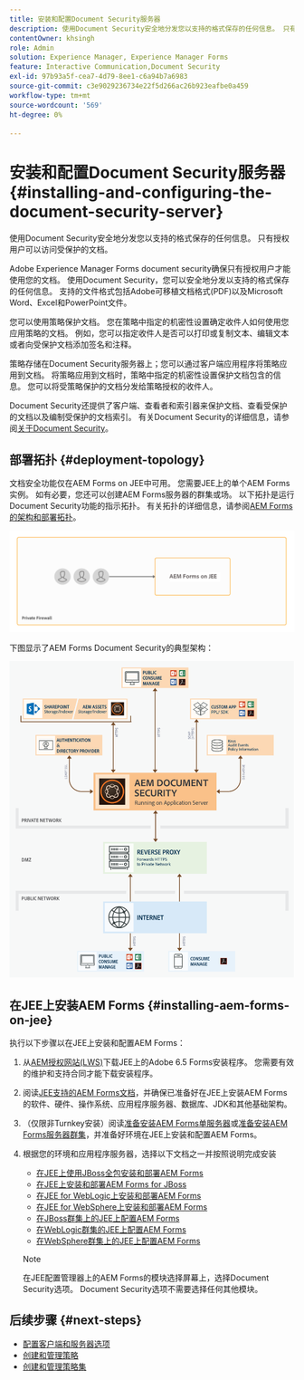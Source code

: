 ```yaml
---
title: 安装和配置Document Security服务器
description: 使用Document Security安全地分发您以支持的格式保存的任何信息。 只有授权用户可以访问受保护的文档。
contentOwner: khsingh
role: Admin
solution: Experience Manager, Experience Manager Forms
feature: Interactive Communication,Document Security
exl-id: 97b93a5f-cea7-4d79-8ee1-c6a94b7a6983
source-git-commit: c3e9029236734e22f5d266ac26b923eafbe0a459
workflow-type: tm+mt
source-wordcount: '569'
ht-degree: 0%

---
```


# 安装和配置Document Security服务器 {#installing-and-configuring-the-document-security-server}

使用Document Security安全地分发您以支持的格式保存的任何信息。 只有授权用户可以访问受保护的文档。

Adobe Experience Manager Forms document security确保只有授权用户才能使用您的文档。 使用Document Security，您可以安全地分发以支持的格式保存的任何信息。 支持的文件格式包括Adobe可移植文档格式(PDF)以及Microsoft Word、Excel和PowerPoint文件。

您可以使用策略保护文档。 您在策略中指定的机密性设置确定收件人如何使用您应用策略的文档。 例如，您可以指定收件人是否可以打印或复制文本、编辑文本或者向受保护文档添加签名和注释。

策略存储在Document Security服务器上；您可以通过客户端应用程序将策略应用到文档。 将策略应用到文档时，策略中指定的机密性设置保护文档包含的信息。 您可以将受策略保护的文档分发给策略授权的收件人。

Document Security还提供了客户端、查看者和索引器来保护文档、查看受保护的文档以及编制受保护的文档索引。 有关Document Security的详细信息，请参阅[关于Document Security](/help/forms/using/admin-help/document-security.md)。

## 部署拓扑  {#deployment-topology}

文档安全功能仅在AEM Forms on JEE中可用。 您需要JEE上的单个AEM Forms实例。 如有必要，您还可以创建AEM Forms服务器的群集或场。 以下拓扑是运行Document Security功能的指示拓扑。 有关拓扑的详细信息，请参阅[AEM Forms的架构和部署拓扑](aem-forms-architecture-deployment.md)。

<!--fix above link-->

![Document Security服务器拓扑](do-not-localize/document-security-server_topology.png)

下图显示了AEM Forms Document Security的典型架构：

![Document Security典型环境](do-not-localize/document-security-typical-environment.png)

## 在JEE上安装AEM Forms {#installing-aem-forms-on-jee}

执行以下步骤以在JEE上安装和配置AEM Forms：

1. 从[AEM授权网站(LWS)](https://licensing.adobe.com/)下载JEE上的Adobe 6.5 Forms安装程序。 您需要有效的维护和支持合同才能下载安装程序。
1. 阅读[JEE支持的AEM Forms文档](/help/forms/using/aem-forms-jee-supported-platforms.md)，并确保已准备好在JEE上安装AEM Forms的软件、硬件、操作系统、应用程序服务器、数据库、JDK和其他基础架构。
1. （仅限非Turnkey安装）阅读[准备安装AEM Forms单服务器](https://www.adobe.com/go/learn_aemforms_prepareInstallsingle_64_cn)或[准备安装AEM Forms服务器群集](https://www.adobe.com/go/learn_aemforms_prepareInstallcluster_64_cn)，并准备好环境在JEE上安装和配置AEM Forms。
1. 根据您的环境和应用程序服务器，选择以下文档之一并按照说明完成安装

   * [在JEE上使用JBoss全包安装和部署AEM Forms](https://www.adobe.com/go/learn_aemforms_installTurnkey_64_cn)
   * [在JEE上安装和部署AEM Forms for JBoss](https://www.adobe.com/go/learn_aemforms_installJBoss_64_cn)
   * [在JEE for WebLogic上安装和部署AEM Forms](https://www.adobe.com/go/learn_aemforms_installWebLogic_64_cn)
   * [在JEE for WebSphere上安装和部署AEM Forms](https://www.adobe.com/go/learn_aemforms_installWebSphere_64_cn)
   * [在JBoss群集上的JEE上配置AEM Forms](https://www.adobe.com/go/learn_aemforms_clusterJBoss_64_cn)
   * [在WebLogic群集的JEE上配置AEM Forms](https://www.adobe.com/go/learn_aemforms_clusterWebLogic_64_cn)
   * [在WebSphere群集上的JEE上配置AEM Forms](https://www.adobe.com/go/learn_aemforms_clusterWebSphere_64_cn)

   >[!NOTE]
   >
   >在JEE配置管理器上的AEM Forms的模块选择屏幕上，选择Document Security选项。 Document Security选项不需要选择任何其他模块。

## 后续步骤 {#next-steps}

* [配置客户端和服务器选项](/help/forms/using/admin-help/configuring-client-server-options.md)
* [创建和管理策略](/help/forms/using/admin-help/creating-policies.md)
* [创建和管理策略集](/help/forms/using/admin-help/creating-policy-sets.md)
